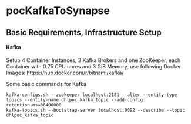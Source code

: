 # pocKafkaToSynapse


## Basic Requirements, Infrastructure Setup

#### Kafka
Setup 4 Container Instances, 3 Kafka Brokers and one ZooKeeper, each Container with 0.75 CPU cores and 3 GiB Memory, use following Docker Images: https://hub.docker.com/r/bitnami/kafka/

Some basic commands for Kafka

````
kafka-configs.sh --zookeeper localhost:2181 --alter --entity-type topics --entity-name dhlpoc_kafka_topic --add-config retention.ms=86400000
kafka-topics.sh --bootstrap-server localhost:9092 --describe --topic dhlpoc_kafka_topic

````
